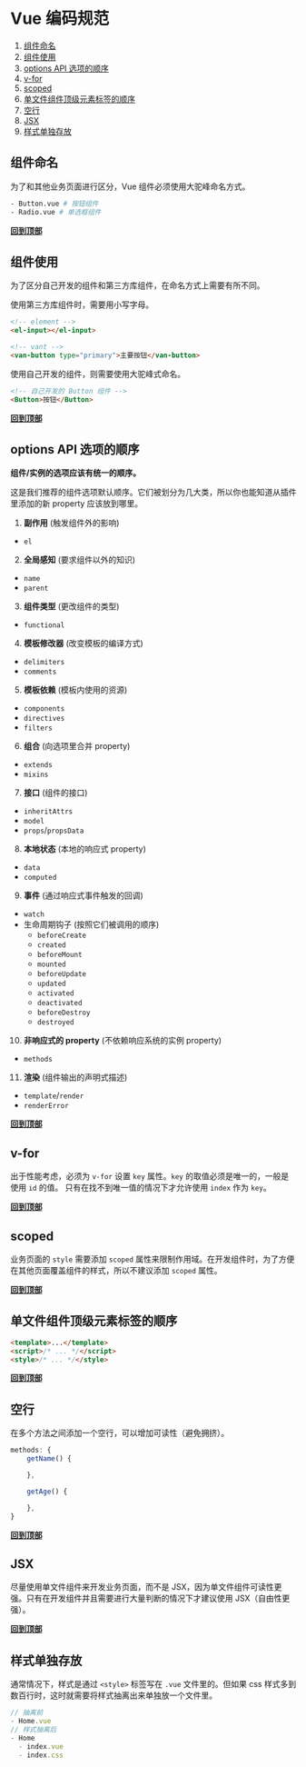 # Vue 编码规范
1. [组件命名](#组件命名)
1. [组件使用](#组件使用)
1. [options API 选项的顺序](#options-api-选项的顺序)
1. [v-for](#v-for)
1. [scoped](#scoped)
1. [单文件组件顶级元素标签的顺序](#单文件组件顶级元素标签的顺序)
1. [空行](#空行)
1. [JSX](#jsx)
1. [样式单独存放](#样式单独存放)

## 组件命名
为了和其他业务页面进行区分，Vue 组件必须使用大驼峰命名方式。
```bash
- Button.vue # 按钮组件
- Radio.vue # 单选框组件
```

**[回到顶部](#vue-编码规范)**

## 组件使用
为了区分自己开发的组件和第三方库组件，在命名方式上需要有所不同。

使用第三方库组件时，需要用小写字母。
```html
<!-- element -->
<el-input></el-input>

<!-- vant -->
<van-button type="primary">主要按钮</van-button>
```
使用自己开发的组件，则需要使用大驼峰式命名。
```html
<!-- 自己开发的 Button 组件 -->
<Button>按钮</Button>
```

**[回到顶部](#vue-编码规范)**

## options API 选项的顺序

**组件/实例的选项应该有统一的顺序。**

这是我们推荐的组件选项默认顺序。它们被划分为几大类，所以你也能知道从插件里添加的新 property 应该放到哪里。

1. **副作用** (触发组件外的影响)
  - `el`

2. **全局感知** (要求组件以外的知识)
  - `name`
  - `parent`

3. **组件类型** (更改组件的类型)
  - `functional`

4. **模板修改器** (改变模板的编译方式)
  - `delimiters`
  - `comments`

5. **模板依赖** (模板内使用的资源)
  - `components`
  - `directives`
  - `filters`

6. **组合** (向选项里合并 property)
  - `extends`
  - `mixins`

7. **接口** (组件的接口)
  - `inheritAttrs`
  - `model`
  - `props`/`propsData`

8. **本地状态** (本地的响应式 property)
  - `data`
  - `computed`

9. **事件** (通过响应式事件触发的回调)
  - `watch`
  - 生命周期钩子 (按照它们被调用的顺序)
    - `beforeCreate`
    - `created`
    - `beforeMount`
    - `mounted`
    - `beforeUpdate`
    - `updated`
    - `activated`
    - `deactivated`
    - `beforeDestroy`
    - `destroyed`

10. **非响应式的 property** (不依赖响应系统的实例 property)
  - `methods`

11. **渲染** (组件输出的声明式描述)
  - `template`/`render`
  - `renderError`

**[回到顶部](#vue-编码规范)**

## v-for
出于性能考虑，必须为 `v-for` 设置 `key` 属性。`key` 的取值必须是唯一的，一般是使用 `id` 的值。
只有在找不到唯一值的情况下才允许使用 `index` 作为 `key`。

**[回到顶部](#vue-编码规范)**

## scoped
业务页面的 `style` 需要添加 `scoped` 属性来限制作用域。在开发组件时，为了方便在其他页面覆盖组件的样式，所以不建议添加 `scoped` 属性。

**[回到顶部](#vue-编码规范)**

## 单文件组件顶级元素标签的顺序
```html
<template>...</template>
<script>/* ... */</script>
<style>/* ... */</style>
```

**[回到顶部](#vue-编码规范)**

## 空行
在多个方法之间添加一个空行，可以增加可读性（避免拥挤）。
```js
methods: {
    getName() {

    },

    getAge() {

    },
}
```

**[回到顶部](#vue-编码规范)**

## JSX
尽量使用单文件组件来开发业务页面，而不是 JSX，因为单文件组件可读性更强。只有在开发组件并且需要进行大量判断的情况下才建议使用 JSX（自由性更强）。

**[回到顶部](#vue-编码规范)**

## 样式单独存放
通常情况下，样式是通过 `<style>` 标签写在 `.vue` 文件里的。但如果 css 样式多到数百行时，这时就需要将样式抽离出来单独放一个文件里。
```js
// 抽离前
- Home.vue
// 样式抽离后
- Home
  - index.vue
  - index.css
```